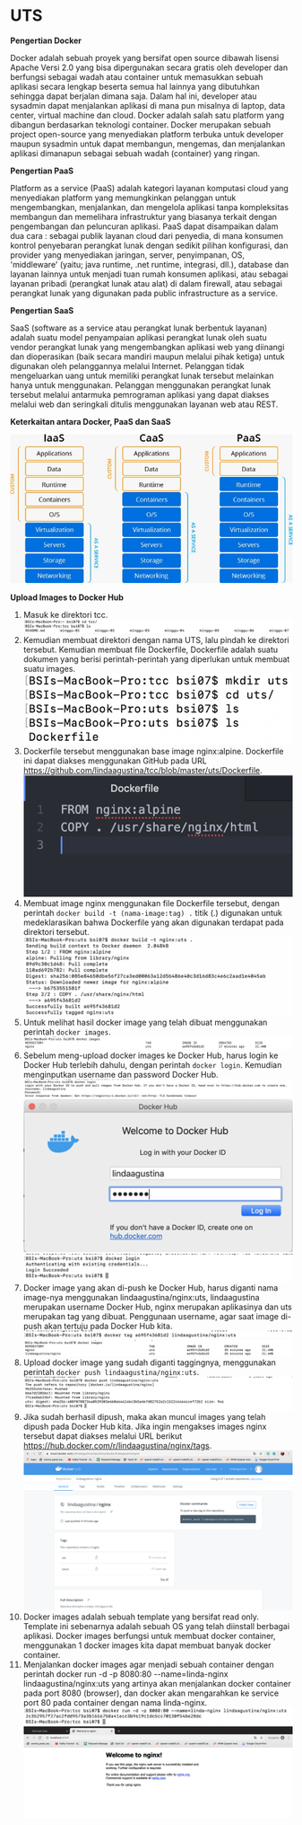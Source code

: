 # UTS

**Pengertian Docker**

Docker adalah sebuah proyek yang bersifat open source dibawah lisensi Apache Versi 2.0 yang bisa dipergunakan secara gratis oleh developer dan berfungsi sebagai wadah atau container untuk memasukkan sebuah aplikasi secara lengkap beserta semua hal lainnya yang dibutuhkan sehingga dapat berjalan dimana saja.
Dalam hal ini, developer atau sysadmin dapat menjalankan aplikasi di mana pun misalnya di laptop, data center, virtual machine dan cloud.
Docker adalah salah satu platform yang dibangun berdasarkan teknologi container.
Docker merupakan sebuah project open-source yang menyediakan platform terbuka untuk developer maupun sysadmin untuk dapat membangun, mengemas, dan menjalankan aplikasi dimanapun sebagai sebuah wadah (container) yang ringan.

**Pengertian PaaS**

Platform as a service (PaaS) adalah kategori layanan komputasi cloud yang menyediakan platform yang memungkinkan pelanggan untuk mengembangkan, menjalankan, dan mengelola aplikasi tanpa kompleksitas membangun dan memelihara infrastruktur yang biasanya terkait dengan pengembangan dan peluncuran aplikasi.
PaaS dapat disampaikan dalam dua cara :
sebagai publik layanan cloud dari penyedia, di mana konsumen kontrol penyebaran perangkat lunak dengan sedikit pilihan konfigurasi, dan provider yang menyediakan jaringan, server, penyimpanan, OS, 'middleware' (yaitu; java runtime, .net runtime, integrasi, dll.), database dan layanan lainnya untuk menjadi tuan rumah konsumen aplikasi,
atau sebagai layanan pribadi (perangkat lunak atau alat) di dalam firewall, atau sebagai perangkat lunak yang digunakan pada public infrastructure as a service.

**Pengertian SaaS**

SaaS (software as a service atau perangkat lunak berbentuk layanan) adalah suatu model penyampaian aplikasi perangkat lunak oleh suatu vendor perangkat lunak yang mengembangkan aplikasi web yang diinangi dan dioperasikan (baik secara mandiri maupun melalui pihak ketiga) untuk digunakan oleh pelanggannya melalui Internet.
Pelanggan tidak mengeluarkan uang untuk memiliki perangkat lunak tersebut melainkan hanya untuk menggunakan. Pelanggan menggunakan perangkat lunak tersebut melalui antarmuka pemrograman aplikasi yang dapat diakses melalui web dan seringkali ditulis menggunakan layanan web atau REST.

**Keterkaitan antara Docker, PaaS dan SaaS**

![](img/15.png)

**Upload Images to Docker Hub**

1. Masuk ke direktori tcc.
![](img/1.png)
2. Kemudian membuat direktori dengan nama UTS, lalu pindah ke direktori tersebut. Kemudian membuat file Dockerfile, Dockerfile adalah suatu dokumen yang berisi perintah-perintah yang diperlukan untuk membuat suatu images.
![](img/2.png)
3. Dockerfile tersebut menggunakan base image nginx:alpine. Dockerfile ini dapat diakses menggunakan GitHub pada URL https://github.com/lindaagustina/tcc/blob/master/uts/Dockerfile.
![](img/12.png)
4. Membuat image nginx menggunakan file Dockerfile tersebut, dengan perintah `docker build -t (nama-image:tag) .` titik (.) digunakan untuk medeklarasikan bahwa Dockerfile yang akan digunakan terdapat pada direktori tersebut.
![](img/3.png)
5. Untuk melihat hasil docker image yang telah dibuat menggunakan perintah `docker images`.
![](img/4.png)
6. Sebelum meng-upload docker images ke Docker Hub, harus login ke Docker Hub terlebih dahulu, dengan perintah `docker login`. Kemudian menginputkan username dan password Docker Hub.
![](img/6.png)
![](img/5.png)
![](img/7.png)
7. Docker image yang akan di-push ke Docker Hub, harus diganti nama image-nya menggunakan lindaagustina/nginx:uts, lindaagustina merupakan username Docker Hub, nginx merupakan aplikasinya dan uts merupakan tag yang dibuat. Penggunaan username, agar saat image di-push akan tertuju pada Docker Hub kita.
![](img/8.png)
![](img/9.png)
8. Upload docker image yang sudah diganti taggingnya, menggunakan perintah `docker push lindaagustina/nginx:uts`.
![](img/10.png)
9. Jika sudah berhasil dipush, maka akan muncul images yang telah dipush pada Docker Hub kita. Jika ingin mengakses images nginx tersebut dapat diakses melalui URL berikut https://hub.docker.com/r/lindaagustina/nginx/tags.
![](img/11.png)
10. Docker images adalah sebuah template yang bersifat read only. Template ini sebenarnya adalah sebuah OS yang telah diinstall berbagai aplikasi. Docker images berfungsi untuk membuat docker container, menggunakan 1 docker images kita dapat membuat banyak docker container.
11. Menjalankan docker images agar menjadi sebuah container dengan perintah docker run -d -p 8080:80 --name=linda-nginx lindaagustina/nginx:uts yang artinya akan menjalankan docker container pada port 8080 (browser), dan docker akan mengarahkan ke service port 80 pada container dengan nama linda-nginx.
![](img/13.png)
![](img/14.png)
